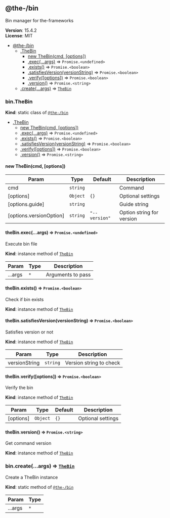 <!--- Code generated by @the-/script-doc. DO NOT EDIT. -->

<a name="module_@the-/bin"></a>

## @the-/bin
Bin manager for the-frameworks

**Version**: 15.4.2  
**License**: MIT  

* [@the-/bin](#module_@the-/bin)
    * [.TheBin](#module_@the-/bin.TheBin)
        * [new TheBin(cmd, [options])](#new_module_@the-/bin.TheBin_new)
        * [.exec(...args)](#module_@the-/bin.TheBin+exec) ⇒ <code>Promise.&lt;undefined&gt;</code>
        * [.exists()](#module_@the-/bin.TheBin+exists) ⇒ <code>Promise.&lt;boolean&gt;</code>
        * [.satisfiesVersion(versionString)](#module_@the-/bin.TheBin+satisfiesVersion) ⇒ <code>Promise.&lt;boolean&gt;</code>
        * [.verify([options])](#module_@the-/bin.TheBin+verify) ⇒ <code>Promise.&lt;boolean&gt;</code>
        * [.version()](#module_@the-/bin.TheBin+version) ⇒ <code>Promise.&lt;string&gt;</code>
    * [.create(...args)](#module_@the-/bin.create) ⇒ [<code>TheBin</code>](#module_@the-/bin.TheBin)

<a name="module_@the-/bin.TheBin"></a>

### bin.TheBin
**Kind**: static class of [<code>@the-/bin</code>](#module_@the-/bin)  

* [.TheBin](#module_@the-/bin.TheBin)
    * [new TheBin(cmd, [options])](#new_module_@the-/bin.TheBin_new)
    * [.exec(...args)](#module_@the-/bin.TheBin+exec) ⇒ <code>Promise.&lt;undefined&gt;</code>
    * [.exists()](#module_@the-/bin.TheBin+exists) ⇒ <code>Promise.&lt;boolean&gt;</code>
    * [.satisfiesVersion(versionString)](#module_@the-/bin.TheBin+satisfiesVersion) ⇒ <code>Promise.&lt;boolean&gt;</code>
    * [.verify([options])](#module_@the-/bin.TheBin+verify) ⇒ <code>Promise.&lt;boolean&gt;</code>
    * [.version()](#module_@the-/bin.TheBin+version) ⇒ <code>Promise.&lt;string&gt;</code>

<a name="new_module_@the-/bin.TheBin_new"></a>

#### new TheBin(cmd, [options])

| Param | Type | Default | Description |
| --- | --- | --- | --- |
| cmd | <code>string</code> |  | Command |
| [options] | <code>Object</code> | <code>{}</code> | Optional settings |
| [options.guide] | <code>string</code> |  | Guide string |
| [options.versionOption] | <code>string</code> | <code>&quot;--version&quot;</code> | Option string for version |

<a name="module_@the-/bin.TheBin+exec"></a>

#### theBin.exec(...args) ⇒ <code>Promise.&lt;undefined&gt;</code>
Execute bin file

**Kind**: instance method of [<code>TheBin</code>](#module_@the-/bin.TheBin)  

| Param | Type | Description |
| --- | --- | --- |
| ...args | <code>\*</code> | Arguments to pass |

<a name="module_@the-/bin.TheBin+exists"></a>

#### theBin.exists() ⇒ <code>Promise.&lt;boolean&gt;</code>
Check if bin exists

**Kind**: instance method of [<code>TheBin</code>](#module_@the-/bin.TheBin)  
<a name="module_@the-/bin.TheBin+satisfiesVersion"></a>

#### theBin.satisfiesVersion(versionString) ⇒ <code>Promise.&lt;boolean&gt;</code>
Satisfies version or not

**Kind**: instance method of [<code>TheBin</code>](#module_@the-/bin.TheBin)  

| Param | Type | Description |
| --- | --- | --- |
| versionString | <code>string</code> | Version string to check |

<a name="module_@the-/bin.TheBin+verify"></a>

#### theBin.verify([options]) ⇒ <code>Promise.&lt;boolean&gt;</code>
Verify the bin

**Kind**: instance method of [<code>TheBin</code>](#module_@the-/bin.TheBin)  

| Param | Type | Default | Description |
| --- | --- | --- | --- |
| [options] | <code>Object</code> | <code>{}</code> | Optional settings |

<a name="module_@the-/bin.TheBin+version"></a>

#### theBin.version() ⇒ <code>Promise.&lt;string&gt;</code>
Get command version

**Kind**: instance method of [<code>TheBin</code>](#module_@the-/bin.TheBin)  
<a name="module_@the-/bin.create"></a>

### bin.create(...args) ⇒ [<code>TheBin</code>](#module_@the-/bin.TheBin)
Create a TheBin instance

**Kind**: static method of [<code>@the-/bin</code>](#module_@the-/bin)  

| Param | Type |
| --- | --- |
| ...args | <code>\*</code> |
